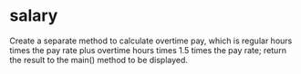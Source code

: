# salary
Create a separate method to calculate overtime pay, which is regular hours times the pay rate plus overtime hours times 1.5 times the pay rate; return the result to the main() method to be displayed.
